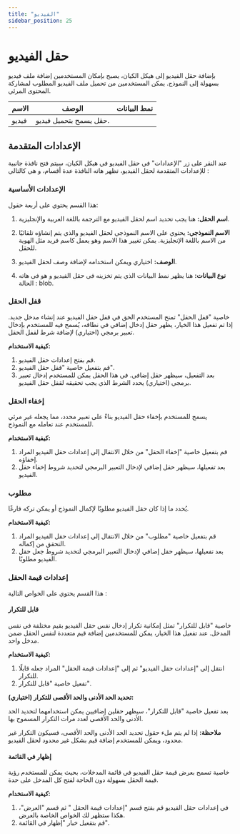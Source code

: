 ```yaml
---
title: "الفيديو"
sidebar_position: 25
---
```


# حقل الفيديو 

بإضافة حقل الفيديو إلى هيكل الكيان، يصبح بإمكان المستخدمين إضافة ملف فيديو بسهولة إلى النموذج. يمكن المستخدمين من تحميل ملف الفيديو المطلوب  لمشاركة المحتوى المرئي.

| الاسم            | الوصف                                                                      | نمط البيانات             |
|--------------|--------------------------------------------------------------------------|------------------------|
| فيديو  | حقل يسمح بتحميل فيديو.                                                   |                     |

## الإعدادات المتقدمة

عند النقر على زر "الإعدادات" في حقل الفيديو في هيكل الكيان، سيتم فتح نافذة جانبية للإعدادات المتقدمة لحقل الفيديو، تظهر هاته النافذة عدة أقسام، و هي كالتالي :

### الإعدادات الأساسية

هذا القسم يحتوي على أربعة حقول:

1. **اسم الحقل:** هنا يجب تحديد اسم لحقل الفيديو مع الترجمة باللغة العربية والإنجليزية.

2. **الاسم النموذجي:** يحتوي على الاسم النموذجي لحقل الفيديو والذي يتم إنشاؤه تلقائيًا من الاسم باللغة الإنجليزية. يمكن تغيير هذا الاسم وهو يعمل كاسم فريد مثل الهوية  للحقل.

3. **الوصف:** اختياري ويمكن استخدامه لإضافة وصف لحقل الفيديو.

4. **نوع البيانات:** هنا يظهر نمط البيانات الذي يتم تخزينه في حقل الفيديو و هو في هاته الحالة : blob.

### قفل الحقل 

خاصية "قفل الحقل" تمنح المستخدم الحق في قفل حقل الفيديو عند إنشاء مدخل جديد. إذا تم تفعيل هذا الخيار، يظهر حقل إدخال إضافي في نطاقه، يُسمح فيه للمستخدم بإدخال تعبير برمجي (اختياري) لإضافة شرط لقفل الحقل.

**كيفية الاستخدام:**

1. قم بفتح إعدادات حقل الفيديو.
2. قم بتفعيل خاصية "قفل حقل الفيديو".
3. بعد التفعيل، سيظهر حقل إضافي. في هذا الحقل يمكن للمستخدم إدخال تعبير برمجي (اختياري) يحدد الشرط الذي يجب تحقيقه لقفل حقل الفيديو.

### إخفاء الحقل 

يسمح للمستخدم بإخفاء حقل الفيديو بناءً على تعبير محدد، مما يجعله غير مرئي للمستخدم عند تعامله مع النموذج.

**كيفية الاستخدام:**

1. قم بتفعيل خاصية "إخفاء الحقل" من خلال الانتقال إلى إعدادات حقل الفيديو المراد إخفاؤه.
2. بعد تفعيلها، سيظهر حقل إضافي لإدخال التعبير البرمجي لتحديد شروط  إخفاء حقل الفيديو.

### مطلوب 

يُحدد ما إذا كان حقل الفيديو مطلوبًا لإكمال النموذج أو يمكن تركه فارغًا.

**كيفية الاستخدام:**

1. قم بتفعيل خاصية "مطلوب" من خلال الانتقال إلى إعدادات حقل الفيديو المراد التحقق من إكماله.
2. بعد تفعيلها، سيظهر حقل إضافي لإدخال التعبير البرمجي لتحديد شروط جعل حقل الفيديو مطلوبًا.

### إعدادات قيمة الحقل

هذا القسم يحتوي على الخواص التالية : 

#### قابل للتكرار 

 خاصية "قابل للتكرار" تمثل إمكانية تكرار إدخال نفس حقل الفيديو بقيم مختلفة في نفس المدخل. عند تفعيل هذا الخيار، يمكن للمستخدمين إضافة قيم متعددة لنفس الحقل ضمن مدخل واحد.

**كيفية الاستخدام:**

1. انتقل إلى "إعدادات حقل الفيديو" ثم إلى "إعدادات قيمة الحقل" المراد جعله قابلًا للتكرار.
2. تفعيل خاصية "قابل للتكرار".

**تحديد الحد الأدنى والحد الأقصى للتكرار (اختياري):**

بعد تفعيل خاصية "قابل للتكرار"، سيظهر حقلين إضافيين يمكن استخدامهما لتحديد الحد الأدنى والحد الأقصى لعدد مرات التكرار المسموح بها.

**ملاحظة:** إذا لم يتم ملء حقول تحديد الحد الأدنى والحد الأقصى، فسيكون التكرار غير محدود، ويمكن للمستخدم إضافة قيم بشكل غير محدود لحقل الفيديو.

#### إظهار في القائمة 

 خاصية تسمح بعرض قيمة حقل الفيديو في قائمة المدخلات، بحيث يمكن للمستخدم رؤية قيمة الحقل بسهولة دون الحاجة لفتح كل المدخل على حدة.

**كيفية الاستخدام:**

1. في إعدادات حقل الفيديو قم بفتح قسم "إعدادات قيمة الحقل " ثم قسم "العرض"، هكذا ستظهر لك الخواص الخاصة بالعرض.
2. قم بتفعيل خيار "إظهار في القائمة".
